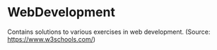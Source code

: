 # WebDevelopment

Contains solutions to various exercises in web development.
(Source: https://www.w3schools.com/)
